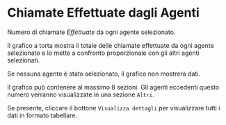 # Chiamate Effettuate dagli Agenti

Numero di chiamate *Effettuate* da ogni agente selezionato.

Il grafico a torta mostra il totale delle chiamate effettuate da ogni agente selezionato e
lo mette a confronto proporzionale con gli altri agenti selezionati.

Se nessuna agente è stato selezionato, il grafico non mostrerà dati.

Il grafico può contenere al massimo 8 sezioni. Gli agenti eccedenti questo numero
verranno visualizzate in una sezione `Altri`.

Se presente, cliccare il bottone `Visualizza dettagli` per visualizzare tutti i dati
in formato tabellare.
